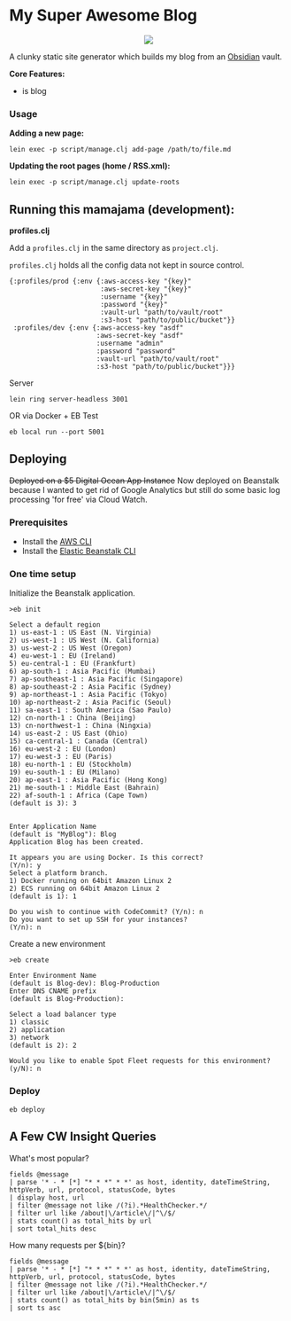 # My Super Awesome Blog

<p align='center'>
 <img src='https://cloud.githubusercontent.com/assets/1408720/7717628/8907ae1e-fe72-11e4-8c40-d21102dc6cdc.jpg'>
</p>


A clunky static site generator which builds my blog from an [Obsidian](https://obsidian.md/) vault.  


**Core Features:** 
 
 * is blog 


### Usage

**Adding a new page:** 

```
lein exec -p script/manage.clj add-page /path/to/file.md
```

**Updating the root pages (home / RSS.xml):**

```
lein exec -p script/manage.clj update-roots
```
 
 

## Running this mamajama (development):

**profiles.clj**

Add a `profiles.clj` in the same directory as `project.clj`.

`profiles.clj` holds all the config data not kept in source control. 

```
{:profiles/prod {:env {:aws-access-key "{key}"
                       :aws-secret-key "{key}"
                       :username "{key}"
                       :password "{key}"
                       :vault-url "path/to/vault/root"
                       :s3-host "path/to/public/bucket"}}
 :profiles/dev {:env {:aws-access-key "asdf"
                      :aws-secret-key "asdf"
                      :username "admin"
                      :password "password"
                      :vault-url "path/to/vault/root"
                      :s3-host "path/to/public/bucket"}}}
```


Server 

```lein ring server-headless 3001```


OR via Docker + EB Test 

```eb local run --port 5001```

## Deploying

~~Deployed on a $5 Digital Ocean App Instance~~
Now deployed on Beanstalk because I wanted to get rid of Google Analytics but still do some basic log processing 'for free' via Cloud Watch.

### Prerequisites

* Install the [AWS CLI](https://aws.amazon.com/cli/)
 * Install the [Elastic Beanstalk CLI](https://github.com/aws/aws-elastic-beanstalk-cli-setup)

### One time setup

Initialize the Beanstalk application. 

```
>eb init

Select a default region
1) us-east-1 : US East (N. Virginia)
2) us-west-1 : US West (N. California)
3) us-west-2 : US West (Oregon)
4) eu-west-1 : EU (Ireland)
5) eu-central-1 : EU (Frankfurt)
6) ap-south-1 : Asia Pacific (Mumbai)
7) ap-southeast-1 : Asia Pacific (Singapore)
8) ap-southeast-2 : Asia Pacific (Sydney)
9) ap-northeast-1 : Asia Pacific (Tokyo)
10) ap-northeast-2 : Asia Pacific (Seoul)
11) sa-east-1 : South America (Sao Paulo)
12) cn-north-1 : China (Beijing)
13) cn-northwest-1 : China (Ningxia)
14) us-east-2 : US East (Ohio)
15) ca-central-1 : Canada (Central)
16) eu-west-2 : EU (London)
17) eu-west-3 : EU (Paris)
18) eu-north-1 : EU (Stockholm)
19) eu-south-1 : EU (Milano)
20) ap-east-1 : Asia Pacific (Hong Kong)
21) me-south-1 : Middle East (Bahrain)
22) af-south-1 : Africa (Cape Town)
(default is 3): 3


Enter Application Name
(default is "MyBlog"): Blog
Application Blog has been created.

It appears you are using Docker. Is this correct?
(Y/n): y
Select a platform branch.
1) Docker running on 64bit Amazon Linux 2
2) ECS running on 64bit Amazon Linux 2
(default is 1): 1

Do you wish to continue with CodeCommit? (Y/n): n
Do you want to set up SSH for your instances?
(Y/n): n
```

Create a new environment

```
>eb create

Enter Environment Name
(default is Blog-dev): Blog-Production
Enter DNS CNAME prefix
(default is Blog-Production):

Select a load balancer type
1) classic
2) application
3) network
(default is 2): 2

Would you like to enable Spot Fleet requests for this environment? (y/N): n
```

### Deploy 

```
eb deploy
```





## A Few CW Insight Queries 

What's most popular?  

```
fields @message 
| parse '* - * [*] "* * *" * *' as host, identity, dateTimeString, httpVerb, url, protocol, statusCode, bytes
| display host, url
| filter @message not like /(?i).*HealthChecker.*/
| filter url like /about|\/article\/|^\/$/
| stats count() as total_hits by url
| sort total_hits desc
```

How many requests per ${bin}? 

```
fields @message 
| parse '* - * [*] "* * *" * *' as host, identity, dateTimeString, httpVerb, url, protocol, statusCode, bytes
| filter @message not like /(?i).*HealthChecker.*/
| filter url like /about|\/article\/|^\/$/
| stats count() as total_hits by bin(5min) as ts 
| sort ts asc
```


